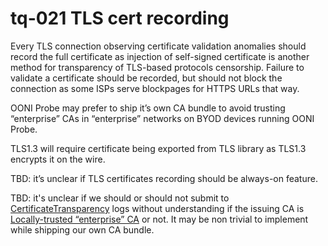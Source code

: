 # tq-021 TLS cert recording

Every TLS connection observing certificate validation anomalies should record
the full certificate as injection of self-signed certificate is another method for
transparency of TLS-based protocols censorship. Failure to validate a certificate
should be recorded, but should not block the connection as some ISPs serve
blockpages for HTTPS URLs that way.

OONI Probe may prefer to ship it’s own CA bundle to avoid trusting “enterprise”
CAs in “enterprise” networks on BYOD devices running OONI Probe.

TLS1.3 will require certificate being exported from TLS library as TLS1.3 encrypts it on the wire.

TBD: it’s unclear if TLS certificates recording should be always-on feature.

TBD: it's unclear if we should or should not submit to [CertificateTransparency](https://www.certificate-transparency.org/how-ct-works)
logs without understanding if the issuing CA is
[Locally-trusted “enterprise” CA](https://chromium.googlesource.com/chromium/src/+/master/net/docs/certificate-transparency.md#Certificate-Transparency-for-Enterprises)
or not. It may be non trivial to implement while shipping our own CA bundle.
